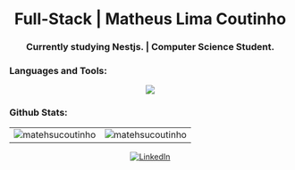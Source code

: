 <h1 align="center">Full-Stack | Matheus Lima Coutinho</h1>
<h3 align="center">Currently studying Nestjs. | Computer Science Student.

<h3 align="left">Languages and Tools:</h3>
<p align="left"> 
<p align="center">
  <a href="https://skillicons.dev">
    <img src="https://skillicons.dev/icons?i=nodejs,nestjs,react,nextjs,express,mongodb,npm,tailwind,github,mysql,javascript,typescript,css,html,git&perline=5" />
  </a>
</p>
<h3 align="left">Github Stats:</h3>

<div align="center">

<table>
  <tr>
    <td width="50%">
      <img src="https://github-readme-stats.vercel.app/api/top-langs?username=matehsucoutinho&show_icons=true&theme=radical&cache_seconds=1000&locale=en&layout=compact" alt="matehsucoutinho" />
    </td>
    <td width="50%">
      <img src="https://github-readme-stats.vercel.app/api?username=matehsucoutinho&show_icons=true&theme=radical&cache_seconds=1000&locale=en" alt="matehsucoutinho" />
    </td>
  </tr>
</table>

</div>

<p align="center">
  <a href="https://www.linkedin.com/in/matheus-coutinho-552919356/">
    <img src="https://img.shields.io/badge/LinkedIn-0077B5?style=for-the-badge&logo=linkedin&logoColor=white" alt="LinkedIn"/>
  </a>

